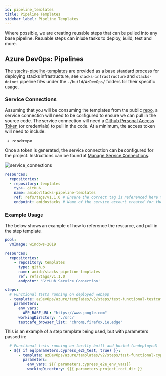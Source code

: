 ```yaml
---
id: pipeline_templates
title: Pipeline Templates
sidebar_label: Pipeline Templates
---
```


Where possible, we are creating reusable steps that can be pulled into any base pipeline. Resuable steps can inlude tasks to deploy, build, test and more.

## Azure DevOps: Pipelines

The [stacks-pipeline-templates](https://github.com/amido/stacks-pipeline-templates) are provided as a base standard process for deploying stacks infrastructure, see `stacks-infrastructure` and `stacks-dotnet` pipeline files under the `./build/AzDevOps/` folders for their specific usage.

### Service Connections

Assuming that you will be consuming the templates from the public [repo](https://github.com/amido/stacks-pipeline-templates), a service connection will need to be configured to ensure we can pull in the source code. The service connection will need a [Github Personal Access Token](https://github.com/settings/tokens) (or credentials) to pull in the code. At a minimum, the access token will need to include:

*  read:repo

 Once a token is generated, the service connection can be configured for the project. Instructions can be found at [Manage Service Connections](https://docs.microsoft.com/en-us/azure/devops/pipelines/library/service-endpoints?view=azure-devops&tabs=yaml#create-a-service-connection).

 ![service_connections](https://amidostacksassets.blob.core.windows.net/docs/assets/service_connection_adding.gif)

```yaml
resources:
  repositories:
  - repository: templates
    type: github
    name: amido/stacks-pipeline-templates
    ref: refs/tags/v1.1.0 # Ensure the correct tag is referenced here to ensure version control
    endpoint: amidostacks # Name of the service account created for the connection to GitHub from Azure DevOps
```

### Example Usage

The below shows an example of how to reference the resource, and pull in the step template.

```yaml
pool:
  vmImage: windows-2019

resources:
  repositories:
    - repository: templates
      type: github
      name: amido/stacks-pipeline-templates
      ref: refs/tags/v1.1.0
      endpoint: 'GitHub Service Connection'

steps:
  # Functional tests running on deployed webapp
  - template: azDevOps/azure/templates/v2/steps/test-functional-testcafe.yml@templates
    parameters:
      env_vars:
        APP_BASE_URL: "https://www.google.com"
      workingDirectory: './src/'
      testcafe_browser_list: "chrome,firefox,ie,edge"
```

This is an example of a step template being used, but with parameters passed in:

```yaml
  # Functional tests running on locally built and hosted (undeployed)
  - ${{ if eq(parameters.cypress_e2e_test, true) }}:
      - template: azDevOps/azure/templates/v2/steps/test-functional-cypress.yml@templates
        parameters:
          env_vars: ${{ parameters.cypress_e2e_env_vars}}
          workingDirectory: ${{ parameters.project_root_dir }}
```

